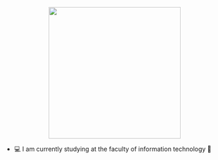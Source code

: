
<p align="center">
<img src="https://avatars.mds.yandex.net/get-zen_doc/1578824/pub_5cd080296f616900b2129913_5cd187ce0de4a600b3da7255/orig" href="" height="300">

- 💻 I am currently studying at the faculty of information technology 🖤
